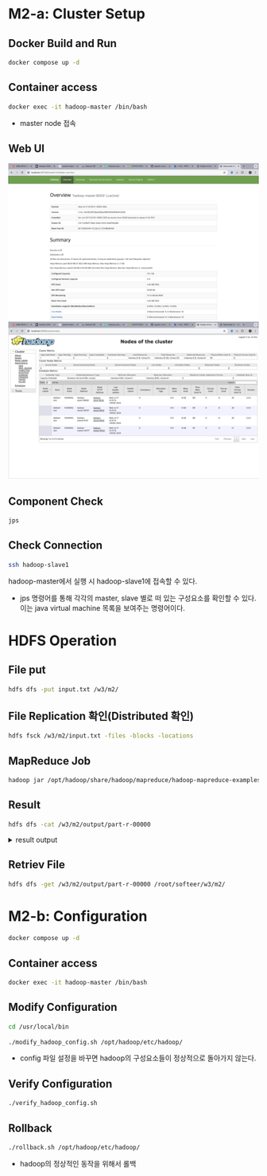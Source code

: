 # M2-a: Cluster Setup

## Docker Build and Run

```bash
docker compose up -d
```

## Container access

```bash
docker exec -it hadoop-master /bin/bash
```

- master node 접속

## Web UI

![NameNode Web UI](./imgs/NameNode.png)
![Resource Manager Web UI](./imgs/ResourceManager.png)

## Component Check

```bash
jps
```

## Check Connection

```bash
ssh hadoop-slave1
```

hadoop-master에서 실행 시 hadoop-slave1에 접속할 수 있다.

- jps 명령어를 통해 각각의 master, slave 별로 떠 있는 구성요소를 확인할 수 있다.
  이는 java virtual machine 목록을 보여주는 명령어이다.

# HDFS Operation

## File put

```bash
hdfs dfs -put input.txt /w3/m2/
```

## File Replication 확인(Distributed 확인)

```bash
hdfs fsck /w3/m2/input.txt -files -blocks -locations
```

## MapReduce Job

```bash
hadoop jar /opt/hadoop/share/hadoop/mapreduce/hadoop-mapreduce-examples-*.jar wordcount /w3/m2/input.txt /w3/m2/output
```

## Result

```bash
hdfs dfs -cat /w3/m2/output/part-r-00000
```

<details>
<summary>result output</summary>
<div markdown="1">
And     11
God     13
In      1
Let     4
Now     1
So      1
Spirit  1
The     1
Then    1
a       1
above   1
according       3
and     14
appear. 1
be      3
bear    1
bearing 2
beginning       1
between 1
called  5
created 1
darkness        2
darkness.       1
day,    1
day.    3
deep,   1
dry     2
earth   1
earth.  1
empty,  1
evening,        3
first   1
formless        1
from    3
fruit   2
gathered        2
good,   1
good.   2
ground  2
he      3
heavens 1
hovering        1
in      2
it      6
it,     1
it.     1
kinds   1
kinds.  2
land    3
land,   1
let     1
light   3
light,  1
light.  1
made    1
morning 3
night.  1
of      2
on      1
one     1
over    2
place,  1
plants  2
produce 1
produced        1
said,   4
saw     3
seas.   1
second  1
seed    3
seed-bearing    1
separate        1
separated       2
sky     1
sky.    1
so.     3
surface 1
that    4
the     28
their   3
there   9
third   1
to      5
trees   2
under   2
various 1
vault   4
vegetation:     2
was     16
water   4
water.  1
waters  2
waters. 1
with    2
</div>
</details>

## Retriev File

```bash
hdfs dfs -get /w3/m2/output/part-r-00000 /root/softeer/w3/m2/
```

# M2-b: Configuration

```bash
docker compose up -d
```

## Container access

```bash
docker exec -it hadoop-master /bin/bash
```

## Modify Configuration

```bash
cd /usr/local/bin
```

```bash
./modify_hadoop_config.sh /opt/hadoop/etc/hadoop/
```

- config 파일 설정을 바꾸면 hadoop의 구성요소들이 정상적으로 돌아가지 않는다.

## Verify Configuration

```bash
./verify_hadoop_config.sh
```

## Rollback

```bash
./rollback.sh /opt/hadoop/etc/hadoop/
```

- hadoop의 정상적인 동작을 위해서 롤백
